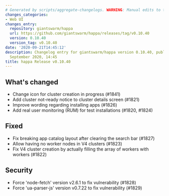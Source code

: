 ```yaml
---
# Generated by scripts/aggregate-changelogs. WARNING: Manual edits to this files will be overwritten.
changes_categories:
- Web UI
changes_entry:
  repository: giantswarm/happa
  url: https://github.com/giantswarm/happa/releases/tag/v0.10.40
  version: 0.10.40
  version_tag: v0.10.40
date: '2020-09-21T14:45:12'
description: Changelog entry for giantswarm/happa version 0.10.40, published on 21
  September 2020, 14:45
title: happa Release v0.10.40
---
```


## What's changed

- Change icon for cluster creation in progress (#1841)
- Add cluster not-ready notice to cluster details screen (#1821)
- Improve wording regarding installing apps (#1826)
- Add real user monitoring (RUM) for test installations (#1820, #1824)

## Fixed

- Fix breaking app catalog layout after clearing the search bar (#1827)
- Allow having no worker nodes in V4 clusters (#1823)
- Fix V4 cluster creation by actually filling the array of workers with workers (#1822)

## Security

- Force 'node-fetch' version v2.6.1 to fix vulnerability (#1828)
- Force 'ua-parser-js' version v0.7.22 to fix vulnerability (#1829)

